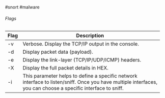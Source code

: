 #snort #malware 

###### <span class="purple-highlight-light">Flags</span>

| Flag | Description                                                                                                                                                   |
| ---- | ------------------------------------------------------------------------------------------------------------------------------------------------------------- |
| -v   | Verbose. Display the TCP/IP output in the console.                                                                                                            |
| -d   | Display packet data (payload).                                                                                                                                |
| -e   | Display the link-layer (TCP/IP/UDP/ICMP) headers.                                                                                                             |
| -X   | Display the full packet details in HEX.                                                                                                                       |
| -i   | This parameter helps to define a specific network interface to listen/sniff. Once you have multiple interfaces, you can choose a specific interface to sniff. |

